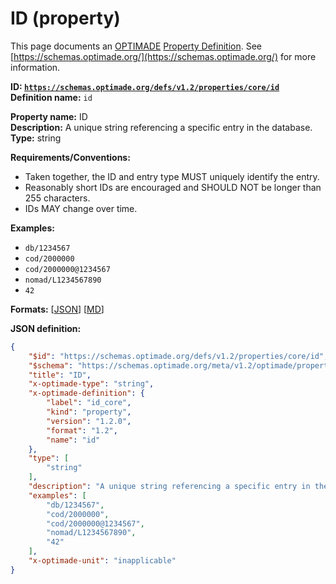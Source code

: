 # ID (property)

This page documents an [OPTIMADE](https://www.optimade.org/) [Property Definition](https://schemas.optimade.org/#definitions). See [https://schemas.optimade.org/](https://schemas.optimade.org/) for more information.

**ID: [`https://schemas.optimade.org/defs/v1.2/properties/core/id`](https://schemas.optimade.org/defs/v1.2/properties/core/id.md)**  
**Definition name:** `id`

**Property name:** ID  
**Description:** A unique string referencing a specific entry in the database.  
**Type:** string  

**Requirements/Conventions:**

- Taken together, the ID and entry type MUST uniquely identify the entry.
- Reasonably short IDs are encouraged and SHOULD NOT be longer than 255 characters.
- IDs MAY change over time.

**Examples:**

- `db/1234567`
- `cod/2000000`
- `cod/2000000@1234567`
- `nomad/L1234567890`
- `42`

**Formats:** [[JSON](id.json)] [[MD](id.md)]

**JSON definition:**

``` json
{
    "$id": "https://schemas.optimade.org/defs/v1.2/properties/core/id",
    "$schema": "https://schemas.optimade.org/meta/v1.2/optimade/property_definition.json",
    "title": "ID",
    "x-optimade-type": "string",
    "x-optimade-definition": {
        "label": "id_core",
        "kind": "property",
        "version": "1.2.0",
        "format": "1.2",
        "name": "id"
    },
    "type": [
        "string"
    ],
    "description": "A unique string referencing a specific entry in the database.\n\n**Requirements/Conventions:**\n\n- Taken together, the ID and entry type MUST uniquely identify the entry.\n- Reasonably short IDs are encouraged and SHOULD NOT be longer than 255 characters.\n- IDs MAY change over time.",
    "examples": [
        "db/1234567",
        "cod/2000000",
        "cod/2000000@1234567",
        "nomad/L1234567890",
        "42"
    ],
    "x-optimade-unit": "inapplicable"
}
```